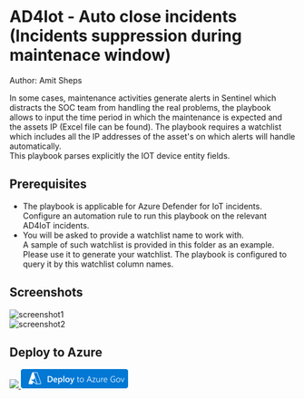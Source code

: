 # AD4Iot - Auto close incidents (Incidents suppression during maintenace window)
Author: Amit Sheps

In some cases, maintenance activities generate alerts in Sentinel which distracts the SOC team from handling the real problems, the playbook allows to input the time period in which the maintenance is expected and the assets IP (Excel file can be found). The playbook requires a watchlist which includes all the IP addresses of the asset's on which alerts will handle automatically.<br>
This playbook parses explicitly the IOT device entity fields. 


## Prerequisites
* The playbook is applicable for Azure Defender for IoT incidents. Configure an automation rule to run this playbook on the relevant AD4IoT incidents.
* You will be asked to provide a watchlist name to work with. <br>
A sample of such watchlist is provided in this folder as an example. Please use it to generate your watchlist. The playbook is configured to query it by this watchlist column names.<br>

## Screenshots
![screenshot1](./images/ClosedAlert.png)<br>
![screenshot2](./images/designerOverviewLight.png)<br>


## Deploy to Azure
<a href="https://portal.azure.com/#create/Microsoft.Template/uri/https%3A%2F%2Fraw.githubusercontent.com%2FAzure%2FAzure-Sentinel%2Fmaster%2FPlaybooks%2FAD4IoT-AutoCloseIncidents%2Fazuredeploy.json" target="_blank">
    <img src="https://aka.ms/deploytoazurebutton""/>
</a>
<a href="https://portal.azure.us/#create/Microsoft.Template/uri/https%3A%2F%2Fraw.githubusercontent.com%2FAzure%2FAzure-Sentinel%2Fmaster%2FPlaybooks%2FAD4IoT-AutoCloseIncidents%2Fazuredeploy.json" target="_blank">
<img src="https://raw.githubusercontent.com/Azure/azure-quickstart-templates/master/1-CONTRIBUTION-GUIDE/images/deploytoazuregov.png"/>
</a>